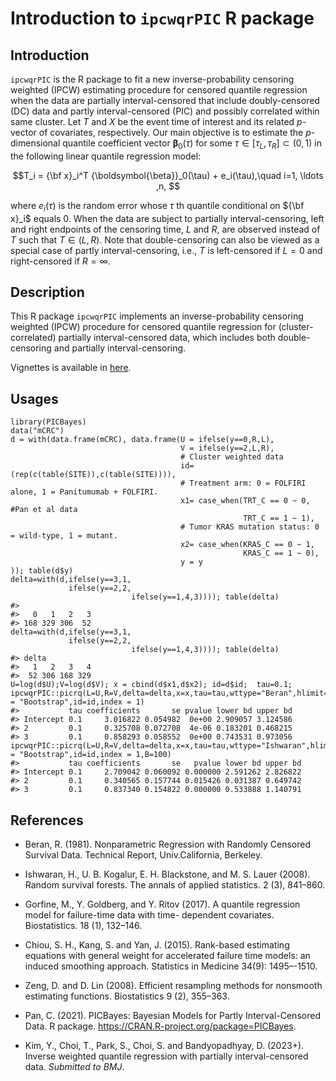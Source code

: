 # Introduction to `ipcwqrPIC` R package


## Introduction
`ipcwqrPIC` is the R package to fit a new inverse-probability censoring weighted (IPCW) estimating procedure for censored quantile regression when the data are partially interval-censored that include doubly-censored (DC) data and partly interval-censored (PIC) and possibly correlated within same cluster.
Let $T$ and $X$ be the event time of interest and its related $p$-vector of covariates, respectively.
Our main objective is to estimate 
the $p$-dimensional quantile coefficient vector ${\boldsymbol{\beta}}_0(\tau)$
for some $\tau \in[\tau_L,\tau_R]\subset (0, 1)$ 
in the following linear quantile regression model:

$$T_i = {\bf x}_i^T {\boldsymbol{\beta}}_0(\tau) + e_i(\tau),\quad i=1, \ldots ,n, $$

where $e_i(\tau)$ is the random error 
whose $\tau$ th quantile conditional on 
${\bf x}_i$ equals 0. 
When the data are subject to partially interval-censoring, 
left and right endpoints of the censoring time, $L$ and $R$,
are observed instead of $T$ such that $T\in(L,R)$.
Note that double-censoring  can also  be viewed as 
a special case of partly interval-censoring, 
i.e., $T$ is left-censored if $L=0$ and right-censored if $R=\infty$. 


## Description
This R package `ipcwqrPIC` implements an inverse-probability censoring weighted (IPCW) procedure for censored quantile regression for (cluster-correlated) partially interval-censored data, which includes both double-censoring and partially interval-censoring.

Vignettes is available in [here](http://htmlpreview.github.io/?https://github.com/YejiStat/ipcwqrPIC/blob/main/vignettes/ipcwqrPIC.html).


## Usages 
```{r message=FALSE, warning=FALSE}
library(PICBayes)
data("mCRC")
d = with(data.frame(mCRC), data.frame(U = ifelse(y==0,R,L),
                                      V = ifelse(y==2,L,R),
                                      # Cluster weighted data
                                      id=(rep(c(table(SITE)),c(table(SITE)))),
                                      # Treatment arm: 0 = FOLFIRI alone, 1 = Panitumumab + FOLFIRI.
                                      x1= case_when(TRT_C == 0 ~ 0, #Pan et al data
                                                    TRT_C == 1 ~ 1),
                                      # Tumor KRAS mutation status: 0 = wild-type, 1 = mutant.
                                      x2= case_when(KRAS_C == 0 ~ 1,
                                                    KRAS_C == 1 ~ 0),
                                      y = y
)); table(d$y)
delta=with(d,ifelse(y==3,1,
             ifelse(y==2,2,
                           ifelse(y==1,4,3)))); table(delta)
#> 
#>   0   1   2   3 
#> 168 329 306  52
delta=with(d,ifelse(y==3,1,
             ifelse(y==2,2,
                           ifelse(y==1,4,3)))); table(delta)
#> delta
#>   1   2   3   4 
#>  52 306 168 329
U=log(d$U);V=log(d$V); x = cbind(d$x1,d$x2); id=d$id;  tau=0.1;
ipcwqrPIC::picrq(L=U,R=V,delta=delta,x=x,tau=tau,wttype="Beran",hlimit=0.1,var.estimation = "Bootstrap",id=id,index = 1)
#>           tau coefficients       se pvalue lower bd upper bd
#> Intercept 0.1     3.016822 0.054982  0e+00 2.909057 3.124586
#> 2         0.1     0.325708 0.072708  4e-06 0.183201 0.468215
#> 3         0.1     0.858293 0.058552  0e+00 0.743531 0.973056
ipcwqrPIC::picrq(L=U,R=V,delta=delta,x=x,tau=tau,wttype="Ishwaran",hlimit=0.1,var.estimation = "Bootstrap",id=id,index = 1,B=100)
#>           tau coefficients       se   pvalue lower bd upper bd
#> Intercept 0.1     2.709042 0.060092 0.000000 2.591262 2.826822
#> 2         0.1     0.340565 0.157744 0.015426 0.031387 0.649742
#> 3         0.1     0.837340 0.154822 0.000000 0.533888 1.140791
```


## References


* Beran, R. (1981). Nonparametric Regression with Randomly Censored Survival Data. Technical Report, Univ.California, Berkeley.

* Ishwaran, H., U. B. Kogalur, E. H. Blackstone, and M. S. Lauer (2008). Random survival forests. The annals of applied statistics. 2 (3), 841–860.

* Gorfine, M., Y. Goldberg, and Y. Ritov (2017). A quantile regression model for failure-time data with time-
dependent covariates. Biostatistics. 18 (1), 132–146.

* Chiou, S. H., Kang, S. and Yan, J. (2015). Rank-based estimating equations with general weight for accelerated failure time models: an induced smoothing approach. Statistics in Medicine 34(9): 1495–-1510.

* Zeng, D. and D. Lin (2008). Efficient resampling methods for nonsmooth estimating functions. Biostatistics 9 (2), 355–363.

* Pan, C. (2021). 
PICBayes: Bayesian Models for Partly Interval-Censored Data. R package. 
https://CRAN.R-project.org/package=PICBayes.

* Kim, Y., Choi, T., Park, S., Choi, S. and Bandyopadhyay, D. (2023+). 
Inverse weighted quantile regression with partially interval-censored data.
*Submitted to BMJ*.
